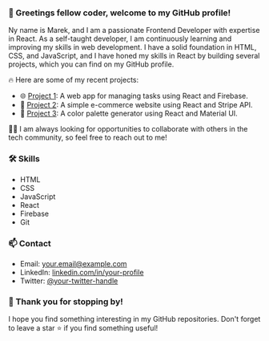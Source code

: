 ### 👋 Greetings fellow coder, welcome to my GitHub profile!

Ny name is Marek, and I am a passionate Frontend Developer with expertise in React. As a self-taught developer, I am continuously learning and improving my skills in web development. I have a solid foundation in HTML, CSS, and JavaScript, and I have honed my skills in React by building several projects, which you can find on my GitHub profile.

🔥 Here are some of my recent projects:

- 🌐 [Project 1](https://github.com/Marek-A/project1): A web app for managing tasks using React and Firebase.
- 🚀 [Project 2](https://github.com/Marek-A/project2): A simple e-commerce website using React and Stripe API.
- 🎨 [Project 3](https://github.com/Marek-A/project3): A color palette generator using React and Material UI.

👨‍💻 I am always looking for opportunities to collaborate with others in the tech community, so feel free to reach out to me!

### 🛠️ Skills

- HTML
- CSS
- JavaScript
- React
- Firebase
- Git

### 📫 Contact

- Email: [your.email@example.com](mailto:your.email@example.com)
- LinkedIn: [linkedin.com/in/your-profile](https://www.linkedin.com/in/your-profile/)
- Twitter: [@your-twitter-handle](https://twitter.com/your-twitter-handle)

### 🌟 Thank you for stopping by!

I hope you find something interesting in my GitHub repositories. Don't forget to leave a star ⭐️ if you find something useful!
